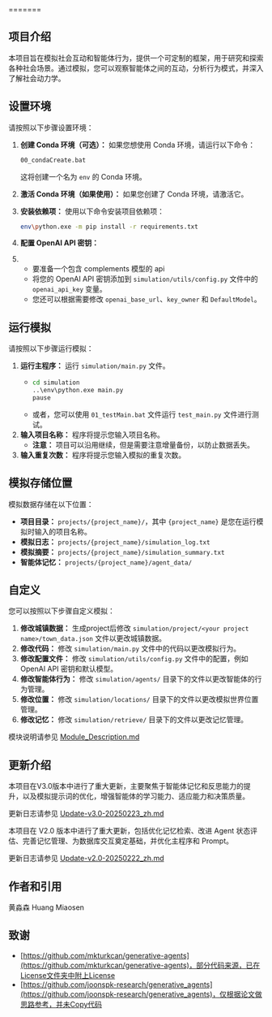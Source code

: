 =======
## 项目介绍

本项目旨在模拟社会互动和智能体行为，提供一个可定制的框架，用于研究和探索各种社会场景。通过模拟，您可以观察智能体之间的互动，分析行为模式，并深入了解社会动力学。

## 设置环境

请按照以下步骤设置环境：

1.  **创建 Conda 环境（可选）：** 如果您想使用 Conda 环境，请运行以下命令：

    ```bash
    00_condaCreate.bat
    ```

    这将创建一个名为 `env` 的 Conda 环境。
2.  **激活 Conda 环境（如果使用）：** 如果您创建了 Conda 环境，请激活它。
3.  **安装依赖项：** 使用以下命令安装项目依赖项：

    ```bash
    env\python.exe -m pip install -r requirements.txt
    ```
4.  **配置 OpenAI API 密钥：**
5.  *   要准备一个包含 complements 模型的 api
    *   将您的 OpenAI API 密钥添加到 `simulation/utils/config.py` 文件中的 `openai_api_key` 变量。
    *   您还可以根据需要修改 `openai_base_url`、`key_owner` 和 `DefaultModel`。

## 运行模拟

请按照以下步骤运行模拟：

1.  **运行主程序：** 运行 `simulation/main.py` 文件。
    * ```bash
      cd simulation
      ..\env\python.exe main.py
      pause
      ```
    *   或者，您可以使用 `01_testMain.bat` 文件运行 `test_main.py` 文件进行测试。
2.  **输入项目名称：** 程序将提示您输入项目名称。
    - **注意：** 项目可以沿用继续，但是需要注意增量备份，以防止数据丢失。
3.  **输入重复次数：** 程序将提示您输入模拟的重复次数。

## 模拟存储位置

模拟数据存储在以下位置：

*   **项目目录：** `projects/{project_name}/`，其中 `{project_name}` 是您在运行模拟时输入的项目名称。
*   **模拟日志：** `projects/{project_name}/simulation_log.txt`
*   **模拟摘要：** `projects/{project_name}/simulation_summary.txt`
*   **智能体记忆：** `projects/{project_name}/agent_data/`

## 自定义

您可以按照以下步骤自定义模拟：

1.  **修改城镇数据：** 生成project后修改 `simulation/project/<your project name>/town_data.json` 文件以更改城镇数据。
2.  **修改代码：** 修改 `simulation/main.py` 文件中的代码以更改模拟行为。
3.  **修改配置文件：** 修改 `simulation/utils/config.py` 文件中的配置，例如 OpenAI API 密钥和默认模型。
4.  **修改智能体行为：** 修改 `simulation/agents/` 目录下的文件以更改智能体的行为管理。
5.  **修改位置：** 修改 `simulation/locations/` 目录下的文件以更改模拟世界位置管理。
6.  **修改记忆：** 修改 `simulation/retrieve/` 目录下的文件以更改记忆管理。

模块说明请参见 [Module_Description.md](/docs/Module_Description.md)

## 更新介绍

本项目在V3.0版本中进行了重大更新，主要聚焦于智能体记忆和反思能力的提升，以及模拟提示词的优化，增强智能体的学习能力、适应能力和决策质量。

更新日志请参见 [Update-v3.0-20250223_zh.md](/docs/Update-v3.0-20250223_zh.md)

本项目在 V2.0 版本中进行了重大更新，包括优化记忆检索、改进 Agent 状态评估、完善记忆管理、为数据库交互奠定基础，并优化主程序和 Prompt。

更新日志请参见 [Update-v2.0-20250222_zh.md](/docs/Update-v2.0-20250222_zh.md)

## 作者和引用

黄淼森 Huang Miaosen

## 致谢

*   [https://github.com/mkturkcan/generative-agents](https://github.com/mkturkcan/generative-agents)，部分代码来源，已在License文件夹中附上License
*   [https://github.com/joonspk-research/generative_agents](https://github.com/joonspk-research/generative_agents)，仅根据论文做思路参考，并未Copy代码